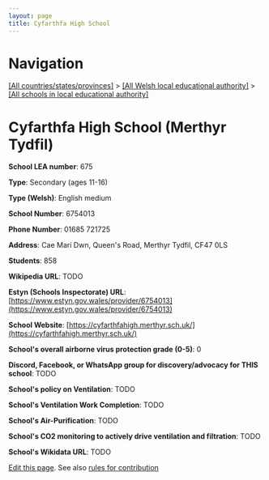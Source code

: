 ```yaml
---
layout: page
title: Cyfarthfa High School
---
```

# Navigation

[[All countries/states/provinces]](../../..) > [[All Welsh local educational authority]](../..) > [[All schools in local educational authority]](..)

# Cyfarthfa High School (Merthyr Tydfil)

**School LEA number**: 675

**Type**: Secondary (ages 11-16)

**Type (Welsh)**: English medium

**School Number**: 6754013

**Phone Number**: 01685 721725

**Address**: Cae Mari Dwn, Queen's Road, Merthyr Tydfil, CF47 0LS

**Students**: 858

**Wikipedia URL**: TODO

**Estyn (Schools Inspectorate) URL**: [https://www.estyn.gov.wales/provider/6754013](https://www.estyn.gov.wales/provider/6754013)

**School Website**: [https://cyfarthfahigh.merthyr.sch.uk/](https://cyfarthfahigh.merthyr.sch.uk/)

**School's overall airborne virus protection grade (0-5)**: 0

**Discord, Facebook, or WhatsApp group for discovery/advocacy for THIS school**: TODO

**School's policy on Ventilation**: TODO

**School's Ventilation Work Completion**: TODO

**School's Air-Purification**: TODO

**School's CO2 monitoring to actively drive ventilation and filtration**: TODO

**School's Wikidata URL**: TODO




[Edit this page](https://github.com/VentilationProject/Wales/edit/prif/./Merthyr_Tydfil/Cyfarthfa_High_School.md). See also [rules for contribution](../../../contribution-rules/)